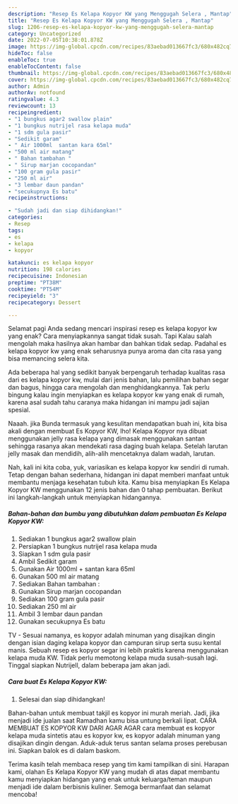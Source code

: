 ```yaml
---
description: "Resep Es Kelapa Kopyor KW yang Menggugah Selera , Mantap"
title: "Resep Es Kelapa Kopyor KW yang Menggugah Selera , Mantap"
slug: 1206-resep-es-kelapa-kopyor-kw-yang-menggugah-selera-mantap
category: Uncategorized
date: 2022-07-05T10:38:01.878Z
image: https://img-global.cpcdn.com/recipes/83aebad013667fc3/680x482cq70/es-kelapa-kopyor-kw-foto-resep-utama.jpg
hideToc: false
enableToc: true
enableTocContent: false
thumbnail: https://img-global.cpcdn.com/recipes/83aebad013667fc3/680x482cq70/es-kelapa-kopyor-kw-foto-resep-utama.jpg
cover: https://img-global.cpcdn.com/recipes/83aebad013667fc3/680x482cq70/es-kelapa-kopyor-kw-foto-resep-utama.jpg
author: Admin
authorAv: notfound
ratingvalue: 4.3
reviewcount: 13
recipeingredient:
- "1 bungkus agar2 swallow plain"
- "1 bungkus nutrijel rasa kelapa muda"
- "1 sdm gula pasir"
- "Sedikit garam"
- " Air 1000ml  santan kara 65ml"
- "500 ml air matang"
- " Bahan tambahan "
- " Sirup marjan cocopandan"
- "100 gram gula pasir"
- "250 ml air"
- "3 lembar daun pandan"
- "secukupnya Es batu"
recipeinstructions:

- "Sudah jadi dan siap dihidangkan!"
categories:
- Resep
tags:
- es
- kelapa
- kopyor

katakunci: es kelapa kopyor 
nutrition: 198 calories
recipecuisine: Indonesian
preptime: "PT38M"
cooktime: "PT54M"
recipeyield: "3"
recipecategory: Dessert

---
```



Selamat pagi Anda sedang mencari inspirasi resep es kelapa kopyor kw yang enak? Cara menyiapkannya sangat tidak susah. Tapi Kalau salah mengolah maka hasilnya akan hambar dan bahkan tidak sedap. Padahal es kelapa kopyor kw yang enak seharusnya punya aroma dan cita rasa yang bisa memancing selera kita.


Ada beberapa hal yang sedikit banyak berpengaruh terhadap kualitas rasa dari es kelapa kopyor kw, mulai dari jenis bahan, lalu pemilihan bahan segar dan bagus, hingga cara mengolah dan menghidangkannya. Tak perlu bingung kalau ingin menyiapkan es kelapa kopyor kw yang enak di rumah, karena asal sudah tahu caranya maka hidangan ini mampu jadi sajian spesial.

Naaah. jika Bunda termasuk yang kesulitan mendapatkan buah ini, kita bisa akali dengan membuat Es Kopyor KW, lho! Kelapa Kopyor nya dibuat menggunakan jelly rasa kelapa yang dimasak menggunakan santan sehingga rasanya akan mendekati rasa daging buah kelapa. Setelah larutan jelly masak dan mendidih, alih-alih mencetaknya dalam wadah, larutan.


Nah, kali ini kita coba, yuk, variasikan es kelapa kopyor kw sendiri di rumah. Tetap dengan bahan sederhana, hidangan ini dapat memberi manfaat untuk membantu menjaga kesehatan tubuh kita. Kamu bisa menyiapkan Es Kelapa Kopyor KW menggunakan 12 jenis bahan dan 0 tahap pembuatan. Berikut ini langkah-langkah untuk menyiapkan hidangannya.

<!--inarticleads1-->

##### Bahan-bahan dan bumbu yang dibutuhkan dalam pembuatan Es Kelapa Kopyor KW:

1. Sediakan 1 bungkus agar2 swallow plain
1. Persiapkan 1 bungkus nutrijel rasa kelapa muda
1. Siapkan 1 sdm gula pasir
1. Ambil Sedikit garam
1. Gunakan  Air 1000ml + santan kara 65ml
1. Gunakan 500 ml air matang
1. Sediakan  Bahan tambahan :
1. Gunakan  Sirup marjan cocopandan
1. Sediakan 100 gram gula pasir
1. Sediakan 250 ml air
1. Ambil 3 lembar daun pandan
1. Gunakan secukupnya Es batu


TV - Sesuai namanya, es kopyor adalah minuman yang disajikan dingin dengan isian daging kelapa kopyor dan campuran sirup serta susu kental manis. Sebuah resep es kopyor segar ini lebih praktis karena menggunakan kelapa muda KW. Tidak perlu memotong kelapa muda susah-susah lagi. Tinggal siapkan Nutrijell, dalam beberapa jam akan jadi. 

<!--inarticleads2-->

##### Cara buat Es Kelapa Kopyor KW:


1. Selesai dan siap dihidangkan!

Bahan-bahan untuk membuat takjil es kopyor ini murah meriah. Jadi, jika menjadi ide jualan saat Ramadhan kamu bisa untung berkali lipat. CARA MEMBUAT ES KOPYOR KW DARI AGAR AGAR cara membuat es kopyor kelapa muda sintetis atau es kopyor kw, es kopyor adalah minuman yang disajikan dingin dengan. Aduk-aduk terus santan selama proses perebusan ini. Siapkan balok es di dalam baskom. 

Terima kasih telah membaca resep yang tim kami tampilkan di sini. Harapan kami, olahan Es Kelapa Kopyor KW yang mudah di atas dapat membantu kamu menyiapkan hidangan yang enak untuk keluarga/teman maupun menjadi ide dalam berbisnis kuliner. Semoga bermanfaat dan selamat mencoba!
